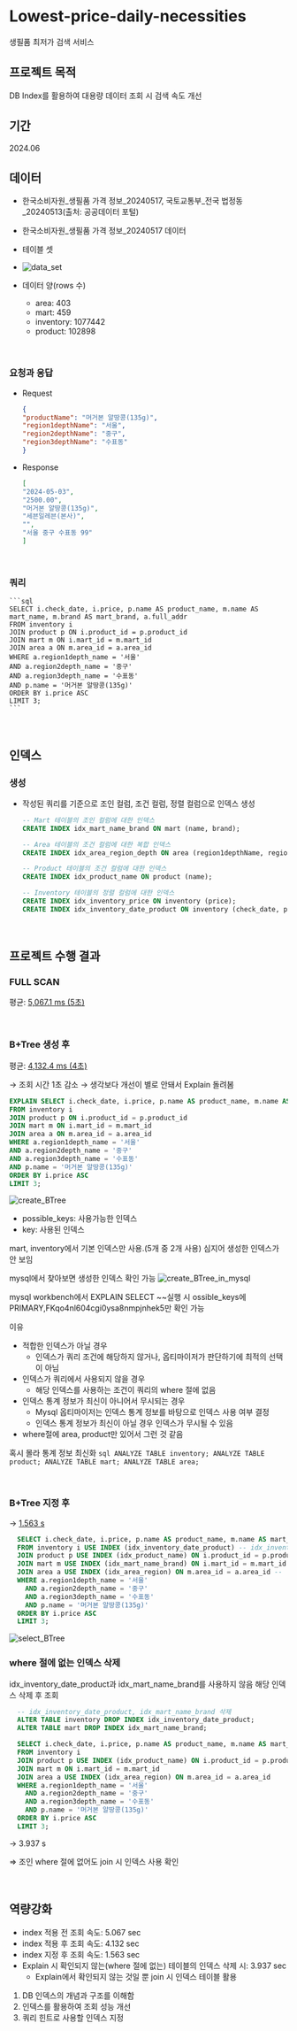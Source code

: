 
# Lowest-price-daily-necessities
생필품 최저가 검색 서비스

## 프로젝트 목적
DB Index를 활용하여 대용량 데이터 조회 시 검색 속도 개선

## 기간
2024.06

## 데이터
- 한국소비자원_생필품 가격 정보_20240517, 국토교통부_전국 법정동_20240513(출처: 공공데이터 포털)
- 한국소비자원_생필품 가격 정보_20240517 데이터

- 테이블 셋
- ![data_set](https://github.com/Painterrr/Lowest-price-daily-necessities-search-service/assets/98957340/ab812de4-d1b1-4099-ad2a-f9ff5275da27)

- 데이터 양(rows 수)
    - area: 403
    - mart: 459
    - inventory: 1077442
    - product: 102898

<br>


### 요청과 응답
- Request
	```json
	{
	"productName": "머거본 알땅콩(135g)",
	"region1depthName": "서울",
	"region2depthName": "중구",
	"region3depthName": "수표동"
	}
	```

- Response
	```json
	[
	"2024-05-03",
	"2500.00",
	"머거본 알땅콩(135g)",
	"세븐일레븐(본사)",
	"",
	"서울 중구 수표동 99"
	]
	```

<br>

### 쿼리
	```sql
	SELECT i.check_date, i.price, p.name AS product_name, m.name AS mart_name, m.brand AS mart_brand, a.full_addr
	FROM inventory i 
	JOIN product p ON i.product_id = p.product_id
	JOIN mart m ON i.mart_id = m.mart_id
	JOIN area a ON m.area_id = a.area_id
	WHERE a.region1depth_name = '서울'
	AND a.region2depth_name = '중구'
	AND a.region3depth_name = '수표동'
	AND p.name = '머거본 알땅콩(135g)'
	ORDER BY i.price ASC
	LIMIT 3;
	```

<br>


## 인덱스

### 생성
- 작성된 쿼리를 기준으로 조인 컬럼, 조건 컬럼, 정렬 컬럼으로 인덱스 생성
    
	```sql
	-- Mart 테이블의 조인 컬럼에 대한 인덱스
	CREATE INDEX idx_mart_name_brand ON mart (name, brand);
	
	-- Area 테이블의 조건 컬럼에 대한 복합 인덱스
	CREATE INDEX idx_area_region_depth ON area (region1depthName, region2depthName, region3depthName);
	
	-- Product 테이블의 조건 컬럼에 대한 인덱스
	CREATE INDEX idx_product_name ON product (name);
	
	-- Inventory 테이블의 정렬 컬럼에 대한 인덱스
	CREATE INDEX idx_inventory_price ON inventory (price);
	CREATE INDEX idx_inventory_date_product ON inventory (check_date, product_id);
	```

<br>


## 프로젝트 수행 결과
  
### FULL SCAN
평균: <u>5,067.1 ms (5초)</u>

<br>


### B+Tree 생성 후
평균: <u>4,132.4 ms (4초)</u>
  
→ 조회 시간 1초 감소
→ 생각보다 개선이 별로 안돼서 Explain 돌려봄

```sql
EXPLAIN SELECT i.check_date, i.price, p.name AS product_name, m.name AS mart_name, m.brand AS mart_brand, a.full_addr
FROM inventory i
JOIN product p ON i.product_id = p.product_id
JOIN mart m ON i.mart_id = m.mart_id
JOIN area a ON m.area_id = a.area_id
WHERE a.region1depth_name = '서울'
AND a.region2depth_name = '중구'
AND a.region3depth_name = '수표동'
AND p.name = '머거본 알땅콩(135g)'
ORDER BY i.price ASC
LIMIT 3;
```

![create_BTree](https://github.com/Painterrr/Lowest-price-daily-necessities-search-service/assets/98957340/2ee8146b-f87c-44ef-8528-cf4e9931bcf2)
- possible_keys: 사용가능한 인덱스
- key: 사용된 인덱스
  
mart, inventory에서 기본 인덱스만 사용.(5개 중 2개 사용)
심지어 생성한 인덱스가 안 보임


mysql에서 찾아보면 생성한 인덱스 확인 가능
![create_BTree_in_mysql](https://github.com/Painterrr/Lowest-price-daily-necessities-search-service/assets/98957340/e59366e3-dcaa-474a-90e1-0f9546427817)
  
mysql workbench에서 EXPLAIN SELECT ~~실행 시 ossible_keys에 PRIMARY,FKqo4nl604cgi0ysa8nmpjnhek5만 확인 가능
  
이유
- 적합한 인덱스가 아닐 경우
    - 인덱스가 쿼리 조건에 해당하지 않거나, 옵티마이저가 판단하기에 최적의 선택이 아님
- 인덱스가 쿼리에서 사용되지 않을 경우
    - 해당 인덱스를 사용하는 조건이 쿼리의 where 절에 없음
- 인덱스 통계 정보가 최신이 아니어서 무시되는 경우
    - Mysql 옵티마이저는 인덱스 통계 정보를 바탕으로 인덱스 사용 여부 결정
    - 인덱스 통계 정보가 최신이 아닐 경우 인덱스가 무시될 수 있음
- where절에 area, product만 있어서 그런 것 같음
  
혹시 몰라 통계 정보 최신화
	```sql
	ANALYZE TABLE inventory;
	ANALYZE TABLE product;
	ANALYZE TABLE mart;
	ANALYZE TABLE area;
	```

<br>


### B+Tree 지정 후
→ <u>1.563 s</u>
  ```sql
    SELECT i.check_date, i.price, p.name AS product_name, m.name AS mart_name, m.brand AS mart_brand, a.full_addr
    FROM inventory i USE INDEX (idx_inventory_date_product) -- idx_inventory_date_product
    JOIN product p USE INDEX (idx_product_name) ON i.product_id = p.product_id --
    JOIN mart m USE INDEX (idx_mart_name_brand) ON i.mart_id = m.mart_id -- idx_mart_name_brand
    JOIN area a USE INDEX (idx_area_region) ON m.area_id = a.area_id --
    WHERE a.region1depth_name = '서울'
      AND a.region2depth_name = '중구'
      AND a.region3depth_name = '수표동'
      AND p.name = '머거본 알땅콩(135g)'
    ORDER BY i.price ASC
    LIMIT 3;
  ```
![select_BTree](https://github.com/Painterrr/Lowest-price-daily-necessities-search-service/assets/98957340/18ea5699-5820-49be-adf1-94db176e8bd6)

  
### where 절에 없는 인덱스 삭제
idx_inventory_date_product과 idx_mart_name_brand를 사용하지 않음
해당 인덱스 삭제 후 조회

  ```sql
    -- idx_inventory_date_product, idx_mart_name_brand 삭제
    ALTER TABLE inventory DROP INDEX idx_inventory_date_product;
    ALTER TABLE mart DROP INDEX idx_mart_name_brand;
  ```

  ```sql
    SELECT i.check_date, i.price, p.name AS product_name, m.name AS mart_name, m.brand AS mart_brand, a.full_addr
    FROM inventory i
    JOIN product p USE INDEX (idx_product_name) ON i.product_id = p.product_id
    JOIN mart m ON i.mart_id = m.mart_id
    JOIN area a USE INDEX (idx_area_region) ON m.area_id = a.area_id 
    WHERE a.region1depth_name = '서울'
      AND a.region2depth_name = '중구'
      AND a.region3depth_name = '수표동'
      AND p.name = '머거본 알땅콩(135g)'
    ORDER BY i.price ASC
    LIMIT 3;
  ```

→ 3.937 s
  
⇒ 조인 where 절에 없어도 join 시 인덱스 사용 확인

<br>

## 역량강화
- index 적용 전 조회 속도: 5.067 sec
- index 적용 후 조회 속도: 4.132 sec
- index 지정 후 조회 속도: 1.563 sec
- Explain 시 확인되지 않는(where 절에 없는) 테이블의 인덱스 삭제 시: 3.937 sec
  - Explain에서 확인되지 않는 것일 뿐 join 시 인덱스 테이블 활용

1. DB 인덱스의 개념과 구조를 이해함
2. 인덱스를 활용하여 조회 성능 개선
3. 쿼리 힌트로 사용할 인덱스 지정
